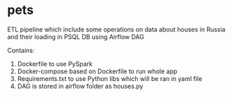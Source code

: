 # pets
ETL pipeline which include some operations on data about houses in Russia and their loading in PSQL DB using Airflow DAG

Contains: 
1. Dockerfile to use PySpark
2. Docker-compose based on Dockerfile to run whole app
3. Requirements.txt to use Python libs which will be ran in yaml file
4. DAG is stored in airflow folder as houses.py
